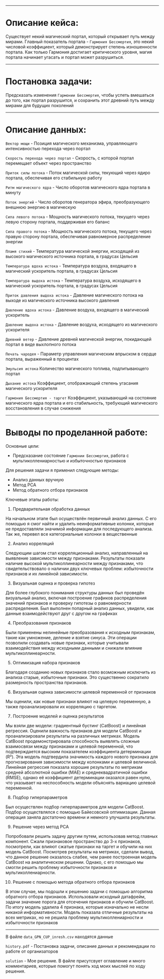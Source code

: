 ****
# Описание кейса:

Существует некий магический портал, который открывает путь между мирами. Главный показатель портала - `Гармония Бессмертия`, это некий числовой коэффициент, который демонстрирует степень изношенности портала. Как только Гармония достигает критического уровня, магия портала начинает угасать и портал может разрушиться.
****
# Постановка задачи:

Предсказать изменения `Гармонии Бессмертия`, чтобы успеть вмешаться до того, как портал разрушится, и сохранить этот древний путь между мирами для будущих поколений

****
# Описание данных:
`Вектор мощи` -
    Позиция магического механизма, управляющего интенсивностью перехода через портал

`Скорость перехода через портал` -
  Скорость, с которой портал перемещает объект через пространство

`Приток силы потока` -
  Поток магической силы, текующий через ядиро портала, обеспечивая его стабильную работу

`Ритм магического ядра` -
  Число оборотов магического ядра портала в минуту

`Поток энергий` -
  Число оборотов генератора эфира, преобразующего внешнюю энергию в магическую

`Сила левого потока` -
  Мощность магического потока, текущего через левую сторону портала, поддерживая его баланс

`Сила правого потока` -
  Мощность магического потока, текущего через правую сторону портала, обеспечивая равномерное распределение энергии

`Пламя стихий` -
  Температура магической энергии, исходящей из высокого магического источника портала, в градусах Цельсия

`Температура вдоха истока` -
  Температура воздуха, входящего в магический ускоритель портала, в градусах Цельсия

`Температура выдоха истока` -
  Температура воздуха, исходящего в магический ускоритель портала, в градусах Цельсия

`Приток давления выдоха истока` -
  Давление магического потока на выходе из магического источника высокого давления

`Давление вдоха истока` -
  Давление воздуха, входящего в магический ускоритель

`Давление выдоха истока` -
  Давление воздуха, исходящего из магического ускорителя 

`Древний ветер` -
  Давление древней магической энергии, покидающей портал в виде выхлопного потока 

`Печать чародея` -
  Параметр управления магическим впрыском в сердце портала, выраженный в процентах

`Эмульсия истока`
  Количество магического топлива, подпитывающего портал

`Дыхание истока`
  Коэффициент, отображающий степень угасания магического ускорителя

`Гармония Бессмертия - таргет`
  Коэффициент, указывающий на состояние магического ядра портала и его стабильность, требующий магического восстановления в случае снижения


****
# Выводы по проделанной работе:

Основные цели:

- Предсказание состояние `Гармонии Бессмертия`, работа с мультиколлениарностью и избыточностью признаков

Для решения задачи я применил следующие методы:

- Анализ данных вручную
- Метод PCA
- Метод обратного отбора признаков

Ключевые этапы работы:

1. Предварительная обработка данных

На начальном этапе был осуществлён первичный анализ данных. С его помощью я смог найти и удалить неинформативные колонки, которые не предоставляли значимой информации для последующего анализа. Так же, перевел все категориальные колонки в вещественные

2. Анализ корреляций

Следующим шагом стал корреляционный анализ, направленный на выявление зависимости между признаками. Результаты показали наличие высокой мультиколлинеарности между признаками, что свидетельствовало о наличии двух ключевых проблем: избыточности признаков и их линейной зависимости.

3. Визуальная оценка и проверка гипотез

Для более глубокого понимания структуры данных был проведён визуальный анализ, включая построение графиков распределения значений признаков и проверку гипотезы о равномерности распределения. Был выполнен попарный анализ данных, увидели, как данные взаимодействуют друг с другом на графиках 

4. Преобразования признаков

Были применены нелинейные преобразования к исходным признакам, такие как умножение, деление и взятие синуса. Эти операции позволили создавать новые признаки, которые учитывали взаимодействия между исходными данными и снижали влияние мультиколлинеарности.

5. Оптимизация набора признаков

Благодаря созданию новых признаков стало возможным исключить из анализа старые, избыточные признаки. Это существенно сократило размерность пространства признаков.

6. Визуальная оценка зависимости целевой переменной от признаков

Мы оценили, как новые признаки влияют на целевую переменную, а также проанализировали их корреляцию с таргетом.

7. Построение моделей и оценка результатов

Мы взяли две модели: градиентный бустинг (CatBoost) и линейная регрессия. Оценили важность признаков для модели CatBoost и проанализировали результаты на различных метриках. Модель CatBoost продемонстрировала способность выявлять сложные взаимосвязи между признаками и целевой переменной, что подтверждается высоким показателем коэффициента детерминации (R²). Эта модель подтвердила значимость каждого нового признака для прогнозирования зависимости между колонками и целевой величиной. Линейная регрессия показала хорошие результаты по метрикам средней абсолютной ошибки (MAE) и среднеквадратичной ошибки (RMSE), однако её коэффициент детерминации оказался равен нулю, что указывает на неспособность модели объяснять вариацию целевой переменной.

8. Подбор гиперпараметров

Был осуществлен подбор гиперпараметров для модели CatBoost. Подбор осуществлялся с помощью Байесовской оптимизации. Данная операция заняла достаточно времени и немного улучшила результаты.

9. Решение через метод PCA

Попробовали решить задачу другим путем, использовав метод главных компонент. Сжали признаковое пространство до 3-х признаков, посмотрели, как влияют сжатые признаки на таргет и обучили на них модель CatBoost. Посмотрев результаты на метриках, сделали вывод, что данное решение оказалось слабее, чем ранее построенная модель CatBoost на аналитическом решении. Однако, с его помощью мы смогли решить проблему избыточности признаков и мультиколлениарности.


10. Решение с помощью метода обратного отбора признаков

В этом случае, мы подошли к решению задачи с помощью алгоритма обратного отбора признаков. Использовали исходный датафрейм, задачи значение порога для отсечения признаков и обучили CatBoost. По итогу модель удалила 4 признака, которые изначально не несли никакой информативности. Модель показала отличные результаты на всех метриках, но не решила проблему мультиколлениарности и избыточности признаков


  ****


В файле `data_GPN_CUP_inresh.csv` находятся данные

`history.pdf` - Постановка задачи, описание данных и рекомендации по работе от организаторов

`solution` - Мое решение. В файле присутсвует оглавление и много комментариев, которые помогут понять ход моих мыслей по ходу решения. 
